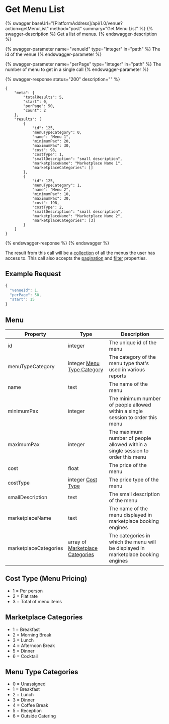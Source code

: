 # Get Menu List

{% swagger baseUrl="[PlatformAddress]/api/1.0/venue?action=getMenuList" method="post" summary="Get Menu List" %}
{% swagger-description %}
Get a list of menus.
{% endswagger-description %}

{% swagger-parameter name="venueId" type="integer" in="path" %}
The id of the venue
{% endswagger-parameter %}

{% swagger-parameter name="perPage" type="integer" in="path" %}
The number of menu to get in a single call
{% endswagger-parameter %}

{% swagger-response status="200" description="" %}
```
{
    "meta": {
        "totalResults": 5,
        "start": 0,
        "perPage": 50,
        "count": 2
    },
    "results": [
        {
            "id": 125,
            "menuTypeCategory": 0,
            "name": "Menu 1",
            "minimumPax": 20,
            "maximumPax": 30,
            "cost": 98,
            "costType": 1,
            "smallDescription": "small description",
            "marketplaceName": "Marketplace Name 1",
            "marketplaceCategories": []
        },
        {   
            "id": 125,
            "menuTypeCategory": 1,
            "name": "Menu 2",
            "minimumPax": 10,
            "maximumPax": 30,
            "cost": 198,
            "costType": 2,
            "smallDescription": "small description",
            "marketplaceName": "Marketplace Name 2",
            "marketplaceCategories": [3]
        }
    ]
}
```
{% endswagger-response %}
{% endswagger %}

The result from this call will be a [collection](../../getting-started/interpreting-the-response/collections.md) of all the menus the user has access to. This call also accepts the [pagination](../../getting-started/interpreting-the-response/pagination.md) and [filter](../../getting-started/interpreting-the-response/filtering.md) properties.

## Example Request

```javascript
{
  "venueId": 1,
  "perPage": 50,
  "start": 15
}
```

## Menu

| Property              | Type                                                                       | Description                                                                       |
| --------------------- | -------------------------------------------------------------------------- | --------------------------------------------------------------------------------- |
| id                    | integer                                                                    | The unique id of the menu                                                         |
| menuTypeCategory      | integer [Menu Type Category](get-menu-list.md#menu-type-categories)        | The category of the menu type that's used in various reports                      |
| name                  | text                                                                       | The name of the menu                                                              |
| minimumPax            | integer                                                                    | The minimum number of people allowed within a single session to order this menu   |
| maximumPax            | integer                                                                    | The maximum number of people allowed within a single session to order this menu   |
| cost                  | float                                                                      | The price of the menu                                                             |
| costType              | integer [Cost Type](get-menu-list.md#cost-type-menu-pricing)               | The price type of the menu                                                        |
| smallDescription      | text                                                                       | The small description of the menu                                                 |
| marketplaceName       | text                                                                       | The name of the menu displayed in marketplace booking engines                     |
| marketplaceCategories | array of [Marketplace Categories](get-menu-list.md#marketplace-categories) | The categories in which the menu will be displayed in marketplace booking engines |

## Cost Type (Menu Pricing)

* 1 = Per person
* 2 = Flat rate
* 3 = Total of menu items

## Marketplace Categories

* 1 = Breakfast
* 2 = Morning Break
* 3 = Lunch
* 4 = Afternoon Break
* 5 = Dinner
* 6 = Cocktail

## Menu Type Categories

* 0 = Unassigned
* 1 = Breakfast
* 2 = Lunch
* 3 = Dinner
* 4 = Coffee Break
* 5 = Reception
* 6 = Outside Catering
